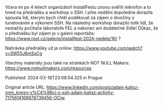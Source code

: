 Včera mi po 4 letech organizátoři InstallFestu znovu svěřili mikrofon a to hned na přednášku a workshop o SSH. I přes nedělní dopoledne dorazila spousta lidí, kterým bych chtěl poděkovat za zájem o divočiny s tunelováním a výkonem SSH. Na následný workshop dorazilo tolik lidí, že nestačily počítače laboratoře FEL a nakonec ani dodatečné židle! Důkaz, že o přednášku byl zájem je v galerii reportáže: https://www.root.cz/galerie/installfest-2024-nedele/16/ ?

Nahrávka přednášky už je online: https://www.youtube.com/watch?v=SW55J6mSxCg

Všechny materiály jsou také na stránkách NOT NULL Makers: https://www.notnullmakers.com/resources


Published: 2024-03-18T23:08:54.325 in Prague

Original article URL: https://www.linkedin.com/posts/adam-kalisz-nnm_krejzy-v%C4%9Bci-s-ssh-adam-kalisz-activity-7175614168878739456-OCiw

